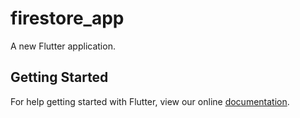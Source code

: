 # firestore_app

A new Flutter application.

## Getting Started

For help getting started with Flutter, view our online
[documentation](https://flutter.io/).
